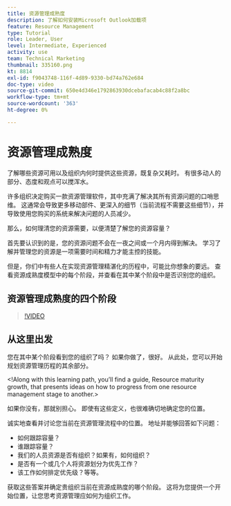 ```yaml
---
title: 资源管理成熟度
description: 了解如何安装Microsoft Outlook加载项
feature: Resource Management
type: Tutorial
role: Leader, User
level: Intermediate, Experienced
activity: use
team: Technical Marketing
thumbnail: 335160.png
kt: 8814
exl-id: f9043748-116f-4d89-9330-bd74a762e684
doc-type: video
source-git-commit: 650e4d346e1792863930dcebafacab4c88f2a8bc
workflow-type: tm+mt
source-wordcount: '363'
ht-degree: 0%

---
```


# 资源管理成熟度

了解哪些资源可用以及组织内何时提供这些资源，既复杂又耗时。 有很多动人的部分、态度和观点可以搅浑水。

许多组织决定购买一款资源管理软件，其中充满了解决其所有资源问题的口哨思维。 这通常会导致更多移动部件、更深入的细节（当前流程不需要这些细节），并导致使用您购买的系统来解决问题的人员减少。

那么，如何理清您的资源需要，以便清楚了解您的资源容量？

首先要认识到的是，您的资源问题不会在一夜之间或一个月内得到解决。 学习了解并管理您的资源是一项需要时间和精力才能主控的技能。

但是，你们中有些人在实现资源管理精湛化的历程中，可能比你想象的要远。 查看资源成熟度模型中的每个阶段，并查看在其中某个阶段中是否识别您的组织。

## 资源管理成熟度的四个阶段

>[!VIDEO](https://video.tv.adobe.com/v/335160/?quality=12&learn=on)


## 从这里出发

您在其中某个阶段看到您的组织了吗？ 如果你做了，很好。 从此处，您可以开始规划资源管理历程的其余部分。

&lt;!Along with this learning path, you’ll find a guide, Resource maturity growth, that presents ideas on how to progress from one resource management stage to another.&gt;

如果你没有，那就别担心。 即使有这些定义，也很难确切地确定您的位置。

诚实地查看并讨论您当前在资源管理流程中的位置。 地址并能够回答如下问题：

* 如何跟踪容量？
* 谁跟踪容量？
* 我们的人员资源是否有组织？如果有，如何组织？
* 是否有一个或几个人将资源划分为优先工作？
* 该工作如何排定优先级？等等。

获取这些答案并确定贵组织当前在资源成熟度的哪个阶段。 这将为您提供一个开始位置，让您思考资源管理应如何为组织工作。
